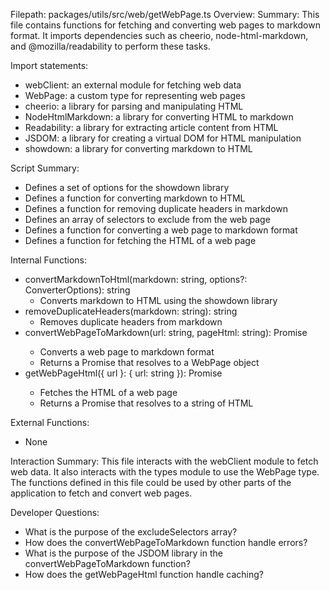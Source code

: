 Filepath: packages/utils/src/web/getWebPage.ts
Overview: Summary:
This file contains functions for fetching and converting web pages to markdown format. It imports dependencies such as cheerio, node-html-markdown, and @mozilla/readability to perform these tasks.

Import statements:
- webClient: an external module for fetching web data
- WebPage: a custom type for representing web pages
- cheerio: a library for parsing and manipulating HTML
- NodeHtmlMarkdown: a library for converting HTML to markdown
- Readability: a library for extracting article content from HTML
- JSDOM: a library for creating a virtual DOM for HTML manipulation
- showdown: a library for converting markdown to HTML

Script Summary:
- Defines a set of options for the showdown library
- Defines a function for converting markdown to HTML
- Defines a function for removing duplicate headers in markdown
- Defines an array of selectors to exclude from the web page
- Defines a function for converting a web page to markdown format
- Defines a function for fetching the HTML of a web page

Internal Functions:
- convertMarkdownToHtml(markdown: string, options?: ConverterOptions): string
  - Converts markdown to HTML using the showdown library
- removeDuplicateHeaders(markdown: string): string
  - Removes duplicate headers from markdown
- convertWebPageToMarkdown(url: string, pageHtml: string): Promise<WebPage>
  - Converts a web page to markdown format
  - Returns a Promise that resolves to a WebPage object
- getWebPageHtml({ url }: { url: string }): Promise<string>
  - Fetches the HTML of a web page
  - Returns a Promise that resolves to a string of HTML

External Functions:
- None

Interaction Summary:
This file interacts with the webClient module to fetch web data. It also interacts with the types module to use the WebPage type. The functions defined in this file could be used by other parts of the application to fetch and convert web pages.

Developer Questions:
- What is the purpose of the excludeSelectors array?
- How does the convertWebPageToMarkdown function handle errors?
- What is the purpose of the JSDOM library in the convertWebPageToMarkdown function?
- How does the getWebPageHtml function handle caching?

